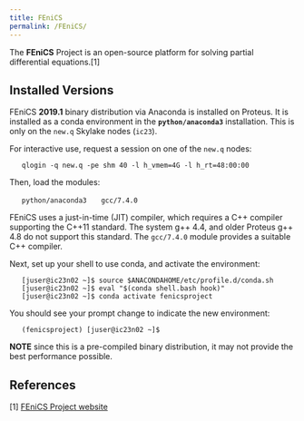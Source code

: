 ```yaml
---
title: FEniCS
permalink: /FEniCS/
---
```


The **FEniCS** Project is an open-source platform for solving partial
differential equations.[1]

Installed Versions
------------------

FEniCS **2019.1** binary distribution via Anaconda is installed on
Proteus. It is installed as a conda environment in the
**`python/anaconda3`** installation. This is only on the `new.q` Skylake
nodes (`ic23`).

For interactive use, request a session on one of the `new.q` nodes:

`   qlogin -q new.q -pe shm 40 -l h_vmem=4G -l h_rt=48:00:00`

Then, load the modules:

`   python/anaconda3`
`   gcc/7.4.0`

FEniCS uses a just-in-time (JIT) compiler, which requires a C++ compiler
supporting the C++11 standard. The system g++ 4.4, and older Proteus g++
4.8 do not support this standard. The `gcc/7.4.0` module provides a
suitable C++ compiler.

Next, set up your shell to use conda, and activate the environment:

`   [juser@ic23n02 ~]$ source $ANACONDAHOME/etc/profile.d/conda.sh`
`   [juser@ic23n02 ~]$ eval "$(conda shell.bash hook)"`
`   [juser@ic23n02 ~]$ conda activate fenicsproject`

You should see your prompt change to indicate the new environment:

`   (fenicsproject) [juser@ic23n02 ~]$`

**NOTE** since this is a pre-compiled binary distribution, it may not
provide the best performance possible.

References
----------

<references/>

[1] [FEniCS Project website](https://fenicsproject.org)